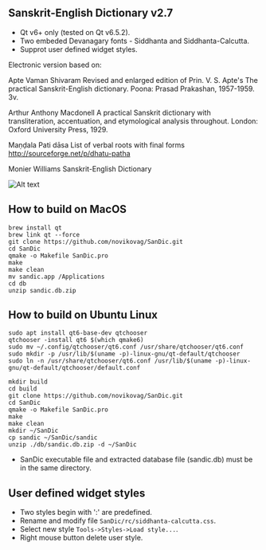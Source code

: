 ## Sanskrit-English Dictionary v2.7

- Qt v6+ only (tested on Qt v6.5.2).
- Two embeded Devanagary fonts - Siddhanta and Siddhanta-Calcutta.
- Supprot user defined widget styles.

Electronic version based on:

Apte Vaman Shivaram
Revised and enlarged edition of Prin. V. S. Apte's The practical Sanskrit-English dictionary. Poona: Prasad Prakashan, 1957-1959. 3v.

Arthur Anthony Macdonell
A practical Sanskrit dictionary with transliteration, accentuation, and etymological analysis throughout. London: Oxford University Press, 1929.

Maṇḍala Pati dāsa
List of verbal roots with final forms
http://sourceforge.net/p/dhatu-patha

Monier Williams
Sanskrit-English Dictionary

![Alt text](/imgs/1.png?raw=true "Screen1")

## How to build on MacOS

```
brew install qt
brew link qt --force
git clone https://github.com/novikovag/SanDic.git
cd SanDic
qmake -o Makefile SanDic.pro
make
make clean
mv sandic.app /Applications
cd db
unzip sandic.db.zip
```

## How to build on Ubuntu Linux

```
sudo apt install qt6-base-dev qtchooser
qtchooser -install qt6 $(which qmake6)
sudo mv ~/.config/qtchooser/qt6.conf /usr/share/qtchooser/qt6.conf
sudo mkdir -p /usr/lib/$(uname -p)-linux-gnu/qt-default/qtchooser
sudo ln -n /usr/share/qtchooser/qt6.conf /usr/lib/$(uname -p)-linux-gnu/qt-default/qtchooser/default.conf

mkdir build
cd build
git clone https://github.com/novikovag/SanDic.git
cd SanDic
qmake -o Makefile SanDic.pro
make
make clean
mkdir ~/SanDic
cp sandic ~/SanDic/sandic
unzip ./db/sandic.db.zip -d ~/SanDic
```

* SanDic executable file and extracted database file (sandic.db) must be in the same directory.

## User defined widget styles

* Two styles begin with ':' are predefined.
* Rename and modify file `SanDic/rc/siddhanta-calcutta.css`. 
* Select new style `Tools->Styles->Load style...`.
* Right mouse button delete user style.
